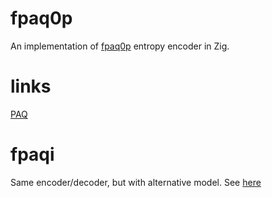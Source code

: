 # fpaq0p
An implementation of [fpaq0p](http://nishi.dreamhosters.com/u/fpaq0p.cpp) entropy encoder in Zig.

# links
[PAQ](http://mattmahoney.net/dc/)

# fpaqi

Same encoder/decoder, but with alternative model.
See [here](https://encode.su/threads/4008-A-model-for-fpaq0p-like-compressor)
